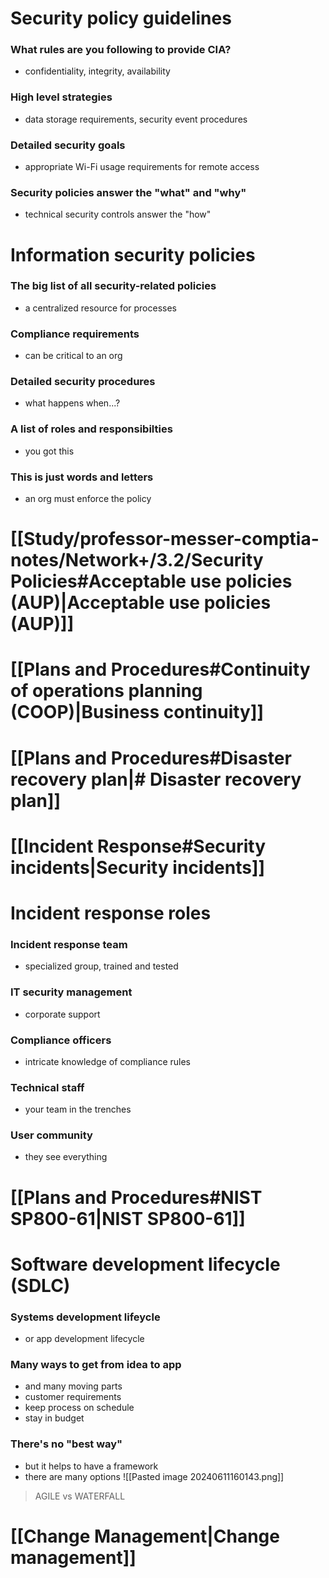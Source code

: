 # Security policy guidelines
### What rules are you following to provide CIA?
- confidentiality, integrity, availability
### High level strategies
- data storage requirements, security event procedures
### Detailed security goals
- appropriate Wi-Fi usage requirements for remote access
### Security policies answer the "what" and "why"
- technical security controls answer the "how"
# Information security policies
### The big list of all security-related policies
- a centralized resource for processes
### Compliance requirements
- can be critical to an org
### Detailed security procedures
- what happens when...?
### A list of roles and responsibilties
- you got this
### This is just words and letters
- an org must enforce the policy
# [[Study/professor-messer-comptia-notes/Network+/3.2/Security Policies#Acceptable use policies (AUP)|Acceptable use policies (AUP)]]
# [[Plans and Procedures#Continuity of operations planning (COOP)|Business continuity]]
# [[Plans and Procedures#Disaster recovery plan|# Disaster recovery plan]]
# [[Incident Response#Security incidents|Security incidents]]
# Incident response roles
### Incident response team
- specialized group, trained and tested
### IT security management
- corporate support
### Compliance officers
- intricate knowledge of compliance rules
### Technical staff
- your team in the trenches
### User community
- they see everything
# [[Plans and Procedures#NIST SP800-61|NIST SP800-61]]
# Software development lifecycle (SDLC)
### Systems development lifeycle
- or app development lifecycle
### Many ways to get from idea to app
- and many moving parts
- customer requirements
- keep process on schedule
- stay in budget
### There's no "best way"
- but it helps to have a framework
- there are many options
![[Pasted image 20240611160143.png]]
> AGILE vs WATERFALL
# [[Change Management|Change management]]